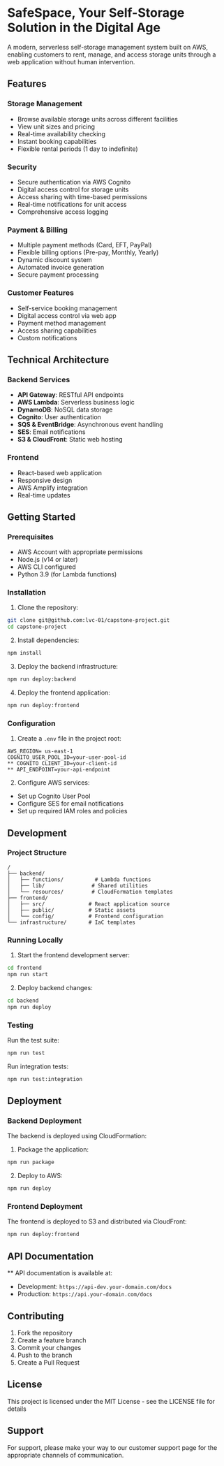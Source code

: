 # SafeSpace, Your Self-Storage Solution in the Digital Age

A modern, serverless self-storage management system built on AWS, enabling customers to rent, manage, and access storage units through a web application without human intervention.

## Features

### Storage Management
- Browse available storage units across different facilities
- View unit sizes and pricing
- Real-time availability checking
- Instant booking capabilities
- Flexible rental periods (1 day to indefinite)

### Security
- Secure authentication via AWS Cognito
- Digital access control for storage units
- Access sharing with time-based permissions
- Real-time notifications for unit access
- Comprehensive access logging

### Payment & Billing
- Multiple payment methods (Card, EFT, PayPal)
- Flexible billing options (Pre-pay, Monthly, Yearly)
- Dynamic discount system
- Automated invoice generation
- Secure payment processing

### Customer Features
- Self-service booking management
- Digital access control via web app
- Payment method management
- Access sharing capabilities
- Custom notifications

## Technical Architecture

### Backend Services
- **API Gateway**: RESTful API endpoints
- **AWS Lambda**: Serverless business logic
- **DynamoDB**: NoSQL data storage
- **Cognito**: User authentication
- **SQS & EventBridge**: Asynchronous event handling
- **SES**: Email notifications
- **S3 & CloudFront**: Static web hosting

### Frontend
- React-based web application
- Responsive design
- AWS Amplify integration
- Real-time updates

## Getting Started

### Prerequisites
- AWS Account with appropriate permissions
- Node.js (v14 or later)
- AWS CLI configured
- Python 3.9 (for Lambda functions)

### Installation

1. Clone the repository:
```bash
git clone git@github.com:lvc-01/capstone-project.git
cd capstone-project
```

2. Install dependencies:
```bash
npm install
```

3. Deploy the backend infrastructure:
```bash
npm run deploy:backend
```

4. Deploy the frontend application:
```bash
npm run deploy:frontend
```

### Configuration

1. Create a `.env` file in the project root:
```
AWS_REGION= us-east-1
COGNITO_USER_POOL_ID=your-user-pool-id
** COGNITO_CLIENT_ID=your-client-id
** API_ENDPOINT=your-api-endpoint
```

2. Configure AWS services:
- Set up Cognito User Pool
- Configure SES for email notifications
- Set up required IAM roles and policies

## Development

### Project Structure

```
/
├── backend/
│   ├── functions/          # Lambda functions
│   ├── lib/               # Shared utilities
│   └── resources/         # CloudFormation templates
├── frontend/
│   ├── src/              # React application source
│   ├── public/           # Static assets
│   └── config/           # Frontend configuration
└── infrastructure/       # IaC templates
```

### Running Locally

1. Start the frontend development server:
```bash
cd frontend
npm run start
```

2. Deploy backend changes:
```bash
cd backend
npm run deploy
```

### Testing

Run the test suite:
```bash
npm run test
```

Run integration tests:
```bash
npm run test:integration
```

## Deployment

### Backend Deployment
The backend is deployed using CloudFormation:
1. Package the application:
```bash
npm run package
```

2. Deploy to AWS:
```bash
npm run deploy
```

### Frontend Deployment
The frontend is deployed to S3 and distributed via CloudFront:
```bash
npm run deploy:frontend
```

## API Documentation

** API documentation is available at:
- Development: `https://api-dev.your-domain.com/docs`
- Production: `https://api.your-domain.com/docs`

## Contributing

1. Fork the repository
2. Create a feature branch
3. Commit your changes
4. Push to the branch
5. Create a Pull Request


## License

This project is licensed under the MIT License - see the LICENSE file for details

## Support

For support, please make your way to our customer support page for the appropriate channels of communication.

